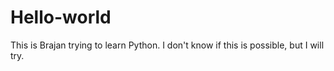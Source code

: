 # Hello-world

This is Brajan trying to learn Python.
I don't know if this is possible, but I will try.
